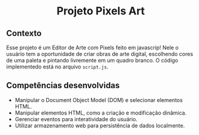 # <p align="center">Projeto Pixels Art</p>

## Contexto
Esse projeto é um Editor de Arte com Pixels feito em javascrip! Nele o usuário tem a oportunidade de criar obras de arte digital, escolhendo cores de uma paleta e pintando livremente em um quadro branco. O código implementedo está no arquivo `script.js`.

## Competências desenvolvidas

- Manipular o Document Object Model (DOM) e selecionar elementos HTML.
- Manipular elementos HTML, como a criação e modificação dinâmica.
- Gerenciar eventos para interatividade do usuário.
- Utilizar armazenamento web para persistência de dados localmente.
